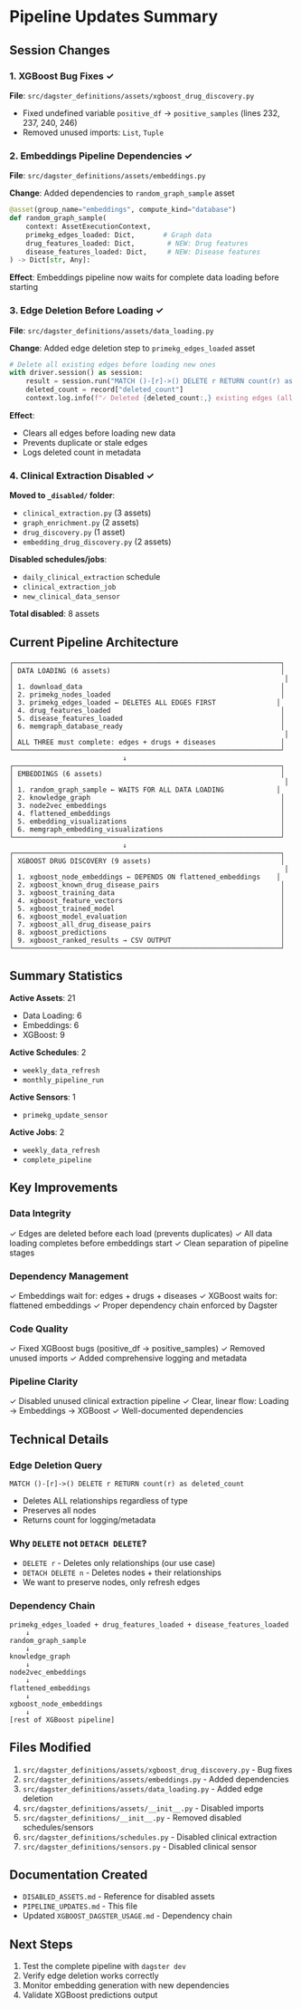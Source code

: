 # Pipeline Updates Summary

## Session Changes

### 1. XGBoost Bug Fixes ✓
**File**: `src/dagster_definitions/assets/xgboost_drug_discovery.py`

- Fixed undefined variable `positive_df` → `positive_samples` (lines 232, 237, 240, 246)
- Removed unused imports: `List`, `Tuple`

### 2. Embeddings Pipeline Dependencies ✓
**File**: `src/dagster_definitions/assets/embeddings.py`

**Change**: Added dependencies to `random_graph_sample` asset

```python
@asset(group_name="embeddings", compute_kind="database")
def random_graph_sample(
    context: AssetExecutionContext,
    primekg_edges_loaded: Dict,       # Graph data
    drug_features_loaded: Dict,        # NEW: Drug features
    disease_features_loaded: Dict,     # NEW: Disease features
) -> Dict[str, Any]:
```

**Effect**: Embeddings pipeline now waits for complete data loading before starting

### 3. Edge Deletion Before Loading ✓
**File**: `src/dagster_definitions/assets/data_loading.py`

**Change**: Added edge deletion step to `primekg_edges_loaded` asset

```python
# Delete all existing edges before loading new ones
with driver.session() as session:
    result = session.run("MATCH ()-[r]->() DELETE r RETURN count(r) as deleted_count")
    deleted_count = record["deleted_count"]
    context.log.info(f"✓ Deleted {deleted_count:,} existing edges (all types)")
```

**Effect**:
- Clears all edges before loading new data
- Prevents duplicate or stale edges
- Logs deleted count in metadata

### 4. Clinical Extraction Disabled ✓

**Moved to `_disabled/` folder**:
- `clinical_extraction.py` (3 assets)
- `graph_enrichment.py` (2 assets)
- `drug_discovery.py` (1 asset)
- `embedding_drug_discovery.py` (2 assets)

**Disabled schedules/jobs**:
- `daily_clinical_extraction` schedule
- `clinical_extraction_job`
- `new_clinical_data_sensor`

**Total disabled**: 8 assets

## Current Pipeline Architecture

```
┌──────────────────────────────────────────────────────────────────┐
│ DATA LOADING (6 assets)                                          │
│                                                                   │
│ 1. download_data                                                 │
│ 2. primekg_nodes_loaded                                          │
│ 3. primekg_edges_loaded ← DELETES ALL EDGES FIRST               │
│ 4. drug_features_loaded                                          │
│ 5. disease_features_loaded                                       │
│ 6. memgraph_database_ready                                       │
│                                                                   │
│ ALL THREE must complete: edges + drugs + diseases                │
└──────────────────────────────────────────────────────────────────┘
                            ↓
┌──────────────────────────────────────────────────────────────────┐
│ EMBEDDINGS (6 assets)                                            │
│                                                                   │
│ 1. random_graph_sample ← WAITS FOR ALL DATA LOADING             │
│ 2. knowledge_graph                                               │
│ 3. node2vec_embeddings                                           │
│ 4. flattened_embeddings                                          │
│ 5. embedding_visualizations                                      │
│ 6. memgraph_embedding_visualizations                             │
└──────────────────────────────────────────────────────────────────┘
                            ↓
┌──────────────────────────────────────────────────────────────────┐
│ XGBOOST DRUG DISCOVERY (9 assets)                                │
│                                                                   │
│ 1. xgboost_node_embeddings ← DEPENDS ON flattened_embeddings    │
│ 2. xgboost_known_drug_disease_pairs                              │
│ 3. xgboost_training_data                                         │
│ 4. xgboost_feature_vectors                                       │
│ 5. xgboost_trained_model                                         │
│ 6. xgboost_model_evaluation                                      │
│ 7. xgboost_all_drug_disease_pairs                                │
│ 8. xgboost_predictions                                           │
│ 9. xgboost_ranked_results → CSV OUTPUT                           │
└──────────────────────────────────────────────────────────────────┘
```

## Summary Statistics

**Active Assets**: 21
- Data Loading: 6
- Embeddings: 6
- XGBoost: 9

**Active Schedules**: 2
- `weekly_data_refresh`
- `monthly_pipeline_run`

**Active Sensors**: 1
- `primekg_update_sensor`

**Active Jobs**: 2
- `weekly_data_refresh`
- `complete_pipeline`

## Key Improvements

### Data Integrity
✓ Edges are deleted before each load (prevents duplicates)
✓ All data loading completes before embeddings start
✓ Clean separation of pipeline stages

### Dependency Management
✓ Embeddings wait for: edges + drugs + diseases
✓ XGBoost waits for: flattened embeddings
✓ Proper dependency chain enforced by Dagster

### Code Quality
✓ Fixed XGBoost bugs (positive_df → positive_samples)
✓ Removed unused imports
✓ Added comprehensive logging and metadata

### Pipeline Clarity
✓ Disabled unused clinical extraction pipeline
✓ Clear, linear flow: Loading → Embeddings → XGBoost
✓ Well-documented dependencies

## Technical Details

### Edge Deletion Query
```cypher
MATCH ()-[r]->() DELETE r RETURN count(r) as deleted_count
```

- Deletes ALL relationships regardless of type
- Preserves all nodes
- Returns count for logging/metadata

### Why `DELETE` not `DETACH DELETE`?
- `DELETE r` - Deletes only relationships (our use case)
- `DETACH DELETE n` - Deletes nodes + their relationships
- We want to preserve nodes, only refresh edges

### Dependency Chain
```
primekg_edges_loaded + drug_features_loaded + disease_features_loaded
    ↓
random_graph_sample
    ↓
knowledge_graph
    ↓
node2vec_embeddings
    ↓
flattened_embeddings
    ↓
xgboost_node_embeddings
    ↓
[rest of XGBoost pipeline]
```

## Files Modified

1. `src/dagster_definitions/assets/xgboost_drug_discovery.py` - Bug fixes
2. `src/dagster_definitions/assets/embeddings.py` - Added dependencies
3. `src/dagster_definitions/assets/data_loading.py` - Added edge deletion
4. `src/dagster_definitions/assets/__init__.py` - Disabled imports
5. `src/dagster_definitions/__init__.py` - Removed disabled schedules/sensors
6. `src/dagster_definitions/schedules.py` - Disabled clinical extraction
7. `src/dagster_definitions/sensors.py` - Disabled clinical sensor

## Documentation Created

- `DISABLED_ASSETS.md` - Reference for disabled assets
- `PIPELINE_UPDATES.md` - This file
- Updated `XGBOOST_DAGSTER_USAGE.md` - Dependency chain

## Next Steps

1. Test the complete pipeline with `dagster dev`
2. Verify edge deletion works correctly
3. Monitor embedding generation with new dependencies
4. Validate XGBoost predictions output
